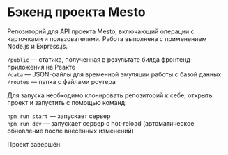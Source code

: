 # Бэкенд проекта Mesto

Репозиторий для API проекта Mesto, включающий операции с карточками и пользователями.
Работа выполнена с применением Node.js и Express.js.

`/public` — статика, полученная в результате билда фронтенд-приложения на Реакте  
`/data` — JSON-файлы для временной эмуляции работы с базой данных  
`/routes` — папка с файлами роутера  

Для запуска необходимо клонировать репозиторий к себе, открыть проект и запустить с помощью команд:

`npm run start` — запускает сервер   
`npm run dev` — запускает сервер с hot-reload (автоматическое обновление после внесённых изменений)

Проект завершён.
